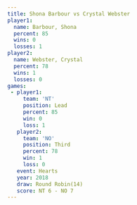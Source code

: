 ```yaml
---
title: Shona Barbour vs Crystal Webster
player1:                
  name: Barbour, Shona  
  percent: 85           
  wins: 0               
  losses: 1             
player2:                
  name: Webster, Crystal
  percent: 78           
  wins: 1               
  losses: 0             
games:
 - player1:        
     team: 'NT'    
     position: Lead
     percent: 85   
     win: 0        
     loss: 1       
   player2:         
     team: 'NO'     
     position: Third
     percent: 78    
     win: 1         
     loss: 0        
   event: Hearts        
   year: 2018           
   draw: Round Robin(14)
   score: NT 6 - NO 7   
---
```

